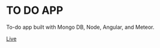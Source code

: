 # TO DO APP

To-do app built with Mongo DB, Node, Angular, and Meteor.

[Live](t0d0.herokuapp.com)

